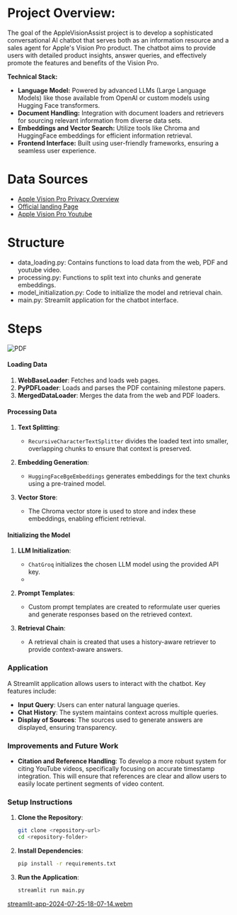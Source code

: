 # **Project Overview**: 

The goal of the AppleVisionAssist project is to develop a sophisticated conversational AI chatbot that serves both as an information resource and a sales agent for Apple's Vision Pro product. The chatbot aims to provide users with detailed product insights, answer queries, and effectively promote the features and benefits of the Vision Pro.

**Technical Stack:**
- **Language Model:** Powered by advanced LLMs (Large Language Models) like those available from OpenAI or custom models using Hugging Face transformers.
- **Document Handling:** Integration with document loaders and retrievers for sourcing relevant information from diverse data sets.
- **Embeddings and Vector Search:** Utilize tools like Chroma and HuggingFace embeddings for efficient information retrieval.
- **Frontend Interface:** Built using user-friendly frameworks, ensuring a seamless user experience.

# **Data Sources**
- [Apple Vision Pro Privacy Overview](https://www.apple.com/privacy/docs/Apple_Vision_Pro_Privacy_Overview.pdf)
- [Official landing Page](https://www.apple.com/apple-vision-pro/)
- [Apple Vision Pro Youtube](https://www.youtube.com/watch?v=TX9qSaGXFyg)

# **Structure**
- data_loading.py: Contains functions to load data from the web, PDF and youtube video.
- processing.py: Functions to split text into chunks and generate embeddings.
- model_initialization.py: Code to initialize the model and retrieval chain.
- main.py: Streamlit application for the chatbot interface.

# Steps 
![PDF](https://github.com/wittyicon29/QABot-with-Conversational-Memory/assets/99320225/5832d0be-a092-4acb-97c0-d7fc7657942b)

#### Loading Data

1. **WebBaseLoader**: Fetches and loads web pages.
2. **PyPDFLoader**: Loads and parses the PDF containing milestone papers.
3. **MergedDataLoader**: Merges the data from the web and PDF loaders.

#### Processing Data

1. **Text Splitting**: 
    - `RecursiveCharacterTextSplitter` divides the loaded text into smaller, overlapping chunks to ensure that context is preserved.
    
2. **Embedding Generation**:
    - `HuggingFaceBgeEmbeddings` generates embeddings for the text chunks using a pre-trained model.
    
3. **Vector Store**:
    - The Chroma vector store is used to store and index these embeddings, enabling efficient retrieval.

#### Initializing the Model

1. **LLM Initialization**:
    - `ChatGroq` initializes the chosen LLM model using the provided API key.
    - 
2. **Prompt Templates**:
    - Custom prompt templates are created to reformulate user queries and generate responses based on the retrieved context.
    
3. **Retrieval Chain**:
    - A retrieval chain is created that uses a history-aware retriever to provide context-aware answers.

### Application

A Streamlit application allows users to interact with the chatbot. Key features include:
- **Input Query**: Users can enter natural language queries.
- **Chat History**: The system maintains context across multiple queries.
- **Display of Sources**: The sources used to generate answers are displayed, ensuring transparency.

### Improvements and Future Work

- **Citation and Reference Handling**: To develop a more robust system for citing YouTube videos, specifically focusing on accurate timestamp integration. This will ensure that references are clear and allow users to easily locate pertinent segments of video content.

### Setup Instructions

1. **Clone the Repository**:
    ```sh
    git clone <repository-url>
    cd <repository-folder>
    ```

2. **Install Dependencies**:
    ```sh
    pip install -r requirements.txt
    ```

3. **Run the Application**:
    ```sh
    streamlit run main.py
    ```

[streamlit-app-2024-07-25-18-07-14.webm](https://github.com/user-attachments/assets/85868705-cc52-481a-b784-1b63d1b422ee)


